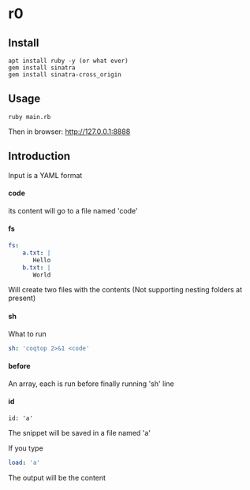 # r0

## Install
```shell
apt install ruby -y (or what ever)
gem install sinatra
gem install sinatra-cross_origin
```
## Usage

```shell
ruby main.rb
```

Then in browser: 
http://127.0.0.1:8888

## Introduction

Input is a YAML format

#### code
its content will go to a file named 'code'

#### fs 
```YAML
fs:
    a.txt: |
       Hello
    b.txt: |
       World
```

Will create two files with the contents
(Not supporting nesting folders at present)

#### sh
What to run
```YAML
sh: 'coqtop 2>&1 <code'
```

#### before
An array, each is run before finally running 'sh' line

#### id
```
id: 'a'
```
The snippet will be saved in a file named 'a'

If you type 
```YAML
load: 'a'
```
The output will be the content
